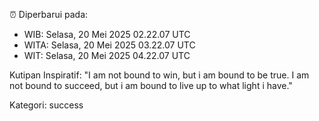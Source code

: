 ⏰ Diperbarui pada:
- WIB: Selasa, 20 Mei 2025 02.22.07 UTC
- WITA: Selasa, 20 Mei 2025 03.22.07 UTC
- WIT: Selasa, 20 Mei 2025 04.22.07 UTC

Kutipan Inspiratif:
"I am not bound to win, but i am bound to be true. I am not bound to succeed, but i am bound to live up to what light i have."


Kategori: success

